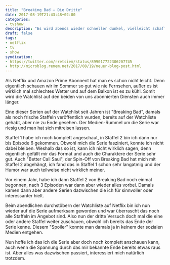 ```yaml
---
title: "Breaking Bad – Die Dritte"
date: 2017-08-19T21:43:48+02:00
categories:
- tvshow
description: "Es wird abends wieder schneller dunkel, vielleicht schaffe ich es doch mal, alle Staffeln von Breaking Bad anzusehen."
draft: false
tags:
- netflix
- tv
- show
syndication:
- https://twitter.com/rretsiem/status/899017722306207745
- http://microblog.renem.net/2017/08/19/neuer-blog-post.html
---
```


Als Netflix und Amazon Prime Abonnent hat man es schon nicht leicht. Denn eigentlich schauen wir im Sommer so gut wie nie Fernsehen, außer es ist wirklich mal schlechtes Wetter und auf dem Balkon ist es zu kühl. Somit wird die Watchlist auf den beiden von uns abonnierten Diensten auch immer länger.

Eine dieser Serien auf der Watchlist seit Jahren ist "Breaking Bad", damals als noch frische Staffeln veröffentlich wurden, bereits auf der Watchliste gehabt, aber nie zu Ende gesehen. Der Medien-Rummel um die Serie war riesig und man hat sich mitreisen lassen.

Staffel 1 habe ich noch komplett angeschaut, in Staffel 2 bin ich dann nur bis Episode 6 gekommen. Obwohl mich die Serie fasziniert, konnte ich nicht dabei bleiben. Weshalb das so ist, kann ich nicht wirklich sagen, denn eigentlich gefällt mir das Format und auch die Charaktere der Serie sehr gut. Auch "Better Call Saul", der Spin-Off von Breaking Bad hat mich mit Staffel 2 abgehängt, ich fand das in Staffel 1 schon sehr langatmig und der Humor war auch teilweise nicht wirklich meiner.

Vor einem Jahr, habe ich dann Staffel 2 von Breaking Bad noch einmal begonnen, nach 3 Episoden war dann aber wieder alles vorbei. Damals kamen dann aber andere Serien dazwischen die ich für sinnvoller oder interessanter hielt.

Beim abendlichen durchstöbern der Watchliste auf Netflix bin ich nun wieder auf die Serie aufmerksam geworden und war überrascht das noch alle Staffeln im Angebot sind. Also nun der dritte Versuch doch mal die eine oder andere Staffel weiter zuschauen, obwohl ich bereits das Ende der Serie kenne. Diesem "Spoiler" konnte man damals ja in keinem der sozialen Medien entgehen.

Nun hoffe ich das ich die Serie aber doch noch komplett anschauen kann, auch wenn die Spannung durch das mir bekannte Ende bereits etwas raus ist. Aber alles was dazwischen passiert, interessiert mich natürlich trotzdem.

